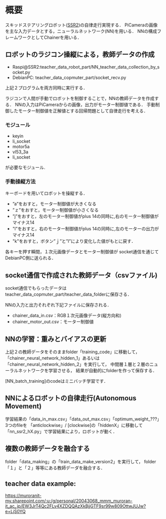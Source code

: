 # 概要
スキッドステアリングロボット([SSR2](https://github.com/HondaLab/SSR2))の自律走行実現する．
PiCameraの画像を主な入力データとする，ニューラルネットワーク(NN)を用いる．
NNの構成フレームワークとしてChainerを用いる．


## ロボットのラジコン操縦による，教師データの作成
* Raspi@SSR2:teacher_data_robot_part/NN_teacher_data_collection_by_socket.py
* DebianPC: teacher_data_copmuter_part/socket_recv.py

上記２プログラムを両方同時に実行する．

ラジコンで人間が手動でロボットを制御することで，NNの教師データを作成する．
NNの入力はPiCameraからの画像，出力がモーター制御値である．
手動制御したモーター制御値を正解値とする回帰問題として自律走行を考える．


### モジュール
* keyin
* li_socket
* motor5a
* vl53_3a
* li_socket

が必要なモジュール.


### 手動操縦方法
キーボードを用いてロボットを操縦する．

* ”a”をおすと，モーター制御値が大きくなる
* ”ｚ”をおすと，モーター制御値が小さくなる
* ”j”をおすと，左のモーター制御値がplus 14の同時に,右のモーター制御値がマイナス14
* "l"をおすと，右のモーター制御値がplus 14の同時に,左のモーターの出力がマイナス14
* "k"をおすと，ボタン”ｊ”と”l”により変化した値がもとに戻す．

各キーを押す瞬間，１次元画像データとモーター制御値が
socket通信を通じてDebianPC側に送られる．


## socket通信で作成された教師データ（csvファイル)
socket通信でもらったデータは
teacher_data_copmuter_part/teacher_data_folderに保存さる．

NNの入力と出力それぞれ下記ファイルに保存される．

* chainer_data_in.csv：RGB１次元画像データ(縦方向和)
* chainer_motor_out.csv：モーター制御値


## NNの学習：重みとバイアスの更新
上記２の教師データをそのままfolder「training_code」に移動して，
「chainer_neural_network_hidden_1」あるいは
「chainer_neural_network_hidden_2」を実行して，
中間層１層と２層のニューラルネットワークを学習させる，
結果が自動的にfolderを作って保存する．

[NN_batch_training]のcodeはミニバッチ学習です．


## NNによるロボットの自律走行(Autonomous Movement)
学習結果の「data_in_max.csv」「data_out_max.csv」「optimum_weight_???」3つのfileを
「anticlockwise」/ [clockwise]の「hiddenX」に移動して
「nn_ssr2_hX.py」で学習結果により，ロボットが動く．

## 複数の教師データを融合する
folder「data_making」の「train_data_make_version2」を実行して，
folder「１」と「２」等等にある教師デーダを融合する．

## teacher data example:

https://muroranit-my.sharepoint.com/:u:/g/personal/20043068_mmm_muroran-it_ac_jp/EW3JrT4Qc2FLv4XZDQQAzXkBjjGTF9sr99w809OttwJUJw?e=LjS0YQ
